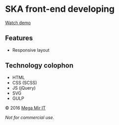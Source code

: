 # SKA front-end developing
[Watch demo](https://whyamiscott.github.io/ska/)

## Features
* Responsive layout

## Technology colophon
* HTML
* CSS (SCSS)
* JS (jQuery)
* SVG
* GULP

© 2016 [Mega Mir IT](http://mmit.ru)

*Not for commercial use.*
